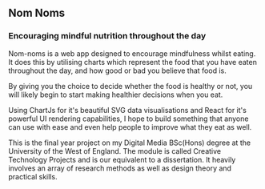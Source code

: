 ## Nom Noms
### Encouraging mindful nutrition throughout the day

Nom-noms is a web app designed to encourage mindfulness whilst eating. It does this by utilising charts which represent the food that you have eaten throughout the day, and how good or bad you believe that food is.

By giving you the choice to decide whether the food is healthy or not, you will likely begin to start making healthier decisions when you eat.

Using ChartJs for it's beautiful SVG data visualisations and React for it's powerful UI rendering capabilities, I hope to build something that anyone can use with ease and even help people to improve what they eat as well.

This is the final year project on my Digital Media BSc(Hons) degree at the University of the West of England. The module is called Creative Technology Projects and is our equivalent to a dissertation. It heavily involves an array of research methods as well as design theory and practical skills.
